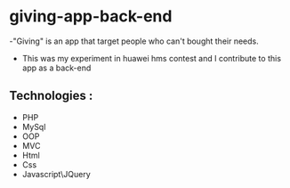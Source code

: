 # giving-app-back-end
-"Giving" is an app that target people who can't bought their needs.
- This was my experiment in huawei  hms contest and I contribute to this app as a back-end

## Technologies :
- PHP
- MySql
- OOP
- MVC
- Html
- Css
- Javascript\JQuery
